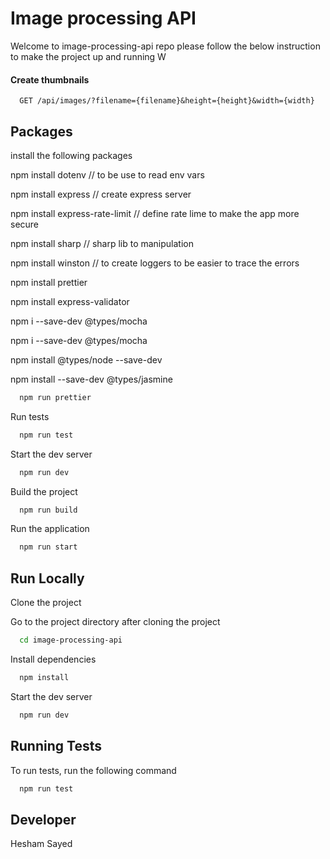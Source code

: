 # Image processing API

Welcome to image-processing-api repo please follow the below instruction to make the project up and running 
W

#### Create thumbnails 

```http
  GET /api/images/?filename={filename}&height={height}&width={width}
```


## Packages

install the following packages

npm install dotenv // to be use to read env vars

npm install express // create express server

npm install express-rate-limit // define rate lime to make the app more secure

npm install sharp // sharp lib to manipulation

npm install winston // to create loggers to be easier to trace the errors

npm install prettier

npm install express-validator

npm i --save-dev @types/mocha

npm i --save-dev @types/mocha

npm install @types/node --save-dev

npm install --save-dev @types/jasmine



```bash
  npm run prettier
```

Run tests

```bash
  npm run test
```

Start the dev server

```bash
  npm run dev
```

Build the project

```bash
  npm run build
```

Run the application

```bash
  npm run start
```



## Run Locally

Clone the project


Go to the project directory after cloning the project


```bash
  cd image-processing-api
```

Install dependencies

```bash
  npm install
```

Start the dev server

```bash
  npm run dev
```

## Running Tests

To run tests, run the following command

```bash
  npm run test
```

## Developer

Hesham Sayed